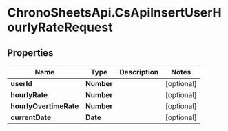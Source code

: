 # ChronoSheetsApi.CsApiInsertUserHourlyRateRequest

## Properties
Name | Type | Description | Notes
------------ | ------------- | ------------- | -------------
**userId** | **Number** |  | [optional] 
**hourlyRate** | **Number** |  | [optional] 
**hourlyOvertimeRate** | **Number** |  | [optional] 
**currentDate** | **Date** |  | [optional] 


